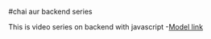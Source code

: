 #chai aur backend series

This is video series on backend with javascript 
-[Model link](https://app.eraser.io/workspace/YtPqZ1VogxGy1jzIDkzj)